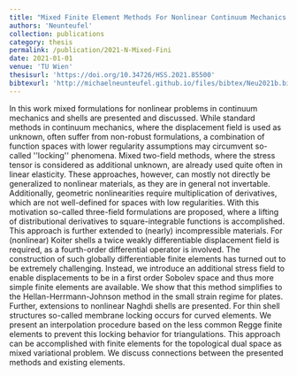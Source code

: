 ```yaml
---
title: "Mixed Finite Element Methods For Nonlinear Continuum Mechanics and Shells"
authors: 'Neunteufel'
collection: publications
category: thesis
permalink: /publication/2021-N-Mixed-Fini
date: 2021-01-01
venue: 'TU Wien'
thesisurl: 'https://doi.org/10.34726/HSS.2021.85500'
bibtexurl: 'http://michaelneunteufel.github.io/files/bibtex/Neu2021b.bib'
---
```

In this work mixed formulations for nonlinear problems in continuum mechanics and shells are presented and discussed. While standard methods in continuum mechanics, where the displacement field is used as unknown, often suffer from non-robust formulations, a combination of function spaces with lower regularity assumptions may circumvent so-called &apos;&apos;locking&apos;&apos; phenomena. Mixed two-field methods, where the stress tensor is considered as additional unknown, are already used quite often in linear elasticity. These approaches, however, can mostly not directly be generalized to nonlinear materials, as they are in general not invertable. Additionally, geometric nonlinearities require multiplication of derivatives, which are not well-defined for spaces with low regularities. With this motivation so-called three-field formulations are proposed, where a lifting of distributional derivatives to square-integrable functions is accomplished. This approach is further extended to (nearly) incompressible materials. For (nonlinear) Koiter shells a twice weakly differentiable displacement field is required, as a fourth-order differential operator is involved. The construction of such globally differentiable finite elements has turned out to be extremely challenging. Instead, we introduce an additional stress field to enable displacements to be in a first order Sobolev space and thus more simple finite elements are available. We show that this method simplifies to the Hellan-Herrmann-Johnson method in the small strain regime for plates. Further, extensions to nonlinear Naghdi shells are presented. For thin shell structures so-called membrane locking occurs for curved elements. We present an interpolation procedure based on the less common Regge finite elements to prevent this locking behavior for triangulations. This approach can be accomplished with finite elements for the topological dual space as mixed variational problem. We discuss connections between the presented methods and existing elements.